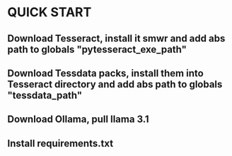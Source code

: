 # QUICK START

## Download Tesseract, install it smwr and add abs path to globals "pytesseract_exe_path"
## Download Tessdata packs, install them into Tesseract directory and add abs path to globals "tessdata_path"
## Download Ollama, pull llama 3.1
## Install requirements.txt  
